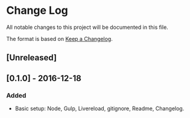 
# Change Log
All notable changes to this project will be documented in this file.

The format is based on [Keep a Changelog](http://keepachangelog.com/).

## [Unreleased]

## [0.1.0] - 2016-12-18
### Added
- Basic setup: Node, Gulp, Livereload, gitignore, Readme, Changelog.